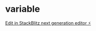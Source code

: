 # variable

[Edit in StackBlitz next generation editor ⚡️](https://stackblitz.com/~/github.com/locbaoodo/variable)